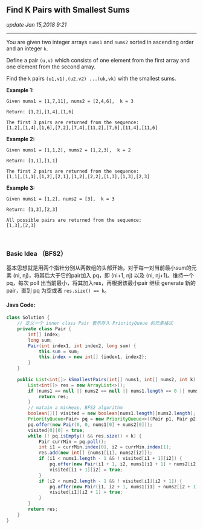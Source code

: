 ## Find K Pairs with Smallest Sums
_update Jan 15,2018  9:21_

---
You are given two integer arrays `nums1` and `nums2` sorted in ascending order and an integer `k`.

Define a pair `(u,v)` which consists of one element from the first array and one element from the second array.

Find the `k` pairs `(u1,v1),(u2,v2) ...(uk,vk)` with the smallest sums.

**Example 1:**

    Given nums1 = [1,7,11], nums2 = [2,4,6],  k = 3

    Return: [1,2],[1,4],[1,6]

    The first 3 pairs are returned from the sequence:
    [1,2],[1,4],[1,6],[7,2],[7,4],[11,2],[7,6],[11,4],[11,6]
    
**Example 2:**

    Given nums1 = [1,1,2], nums2 = [1,2,3],  k = 2

    Return: [1,1],[1,1]

    The first 2 pairs are returned from the sequence:
    [1,1],[1,1],[1,2],[2,1],[1,2],[2,2],[1,3],[1,3],[2,3]

**Example 3:**

    Given nums1 = [1,2], nums2 = [3],  k = 3 

    Return: [1,3],[2,3]

    All possible pairs are returned from the sequence:
    [1,3],[2,3]
    
<br>

### Basic Idea （BFS2）
基本思想就是用两个指针分别从两数组的头部开始，对于每一对当前最小sum的元素 (ni, nj)，将其后大于它的pair加入 pq，即 (ni+1, nj) 以及 (ni, nj+1)。维持一个 pq，每次 poll 出当前最小，将其加入res，再根据该最小pair 继续 generate 新的pair，直到 pq 为空或者 `res.size() == k`。


#### Java Code:
```java
class Solution {
    // 定义一个 inner class Pair 表示存入 PriorityQueue 的元素格式
    private class Pair {
        int[] index;
        long sum;
        Pair(int index1, int index2, long sum) {
            this.sum = sum;
            this.index = new int[] {index1, index2};
        }
    }
    
    public List<int[]> kSmallestPairs(int[] nums1, int[] nums2, int k) {
        List<int[]> res = new ArrayList<>();
        if (nums1 == null || nums2 == null || nums1.length == 0 || nums2.length == 0) {
            return res;
        }
        // matain a minHeap, BFS2 algorithm
        boolean[][] visited = new boolean[nums1.length][nums2.length];
        PriorityQueue<Pair> pq = new PriorityQueue<>((Pair p1, Pair p2) -> Long.compare(p1.sum, p2.sum));
        pq.offer(new Pair(0, 0, nums1[0] + nums2[0]));
        visited[0][0] = true;
        while (! pq.isEmpty() && res.size() < k) {
            Pair currMin = pq.poll();
            int i1 = currMin.index[0], i2 = currMin.index[1];
            res.add(new int[] {nums1[i1], nums2[i2]});
            if (i1 < nums1.length - 1 && ! visited[i1 + 1][i2]) {
                pq.offer(new Pair(i1 + 1, i2, nums1[i1 + 1] + nums2[i2]));
                visited[i1 + 1][i2] = true;
            }
            if (i2 < nums2.length - 1 && ! visited[i1][i2 + 1]) {
                pq.offer(new Pair(i1, i2 + 1, nums1[i1] + nums2[i2 + 1]));
                visited[i1][i2 + 1] = true;
            }
        }
        return res;
    }
}
```










